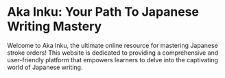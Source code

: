 # Aka Inku: Your Path To Japanese Writing Mastery
Welcome to Aka Inku, the ultimate online resource for mastering Japanese stroke orders! This website is dedicated to providing a comprehensive and user-friendly platform that empowers learners to delve into the captivating world of Japanese writing.
